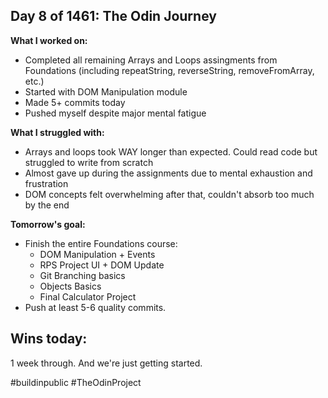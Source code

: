 ##  Day 8 of 1461: The Odin Journey

**What I worked on:**
- Completed all remaining Arrays and Loops assingments from Foundations (including repeatString, reverseString, removeFromArray, etc.)
- Started with DOM Manipulation module
- Made 5+ commits today
- Pushed myself despite major mental fatigue

**What I struggled with:**
- Arrays and loops took WAY longer than expected. Could read code but struggled to write from scratch
- Almost gave up during the assignments due to mental exhaustion and frustration
- DOM concepts felt overwhelming after that, couldn't absorb too much by the end

**Tomorrow's goal:**
- Finish the entire Foundations course:
    - DOM Manipulation + Events
    - RPS Project UI + DOM Update
    - Git Branching basics
    - Objects Basics
    - Final Calculator Project
- Push at least 5-6 quality commits.

**Wins today:**
- 

1 week through. And we're just getting started.

#buildinpublic #TheOdinProject
